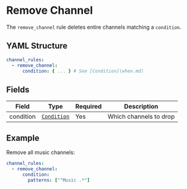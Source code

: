 # Remove Channel

The `remove_channel` rule deletes entire channels matching a `condition`.

## YAML Structure

```yaml
channel_rules:
  - remove_channel:
      condition: { ... } # See [Condition](when.md)
```

## Fields

| Field      | Type                       | Required | Description            |
|------------|----------------------------|----------|------------------------|
| condition  | [`Condition`](condition.md)     | Yes      | Which channels to drop |


## Example

Remove all music channels:

```yaml
channel_rules:
  - remove_channel:
      condition:
        patterns: ["^Music .*"]
```
